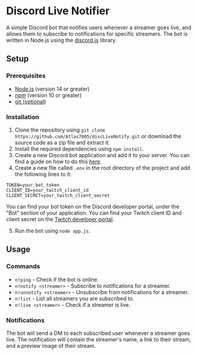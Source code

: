 # Discord Live Notifier
A simple Discord bot that notifies users whenever a streamer goes live, and allows them to subscribe to notifications for specific streamers.
The bot is written in Node.js using the [discord.js](https://discord.js.org/#/) library.

## Setup
### Prerequisites
- [Node.js](https://nodejs.org/en/) (version 14 or greater)
- [npm](https://www.npmjs.com/) (version 10 or greater)
- [git (optional)](https://git-scm.com/)

### Installation
1. Clone the repository using `git clone https://github.com/Atlas7005/discLiveNotify.git` or download the source code as a zip file and extract it.
2. Install the required dependencies using `npm install`.
3. Create a new Discord bot application and add it to your server. You can find a guide on how to do this [here](https://discordjs.guide/preparations/setting-up-a-bot-application.html#creating-your-bot).
4. Create a new file called `.env` in the root directory of the project and add the following lines to it:
```env
TOKEN=your_bot_token
CLIENT_ID=your_twitch_client_id
CLIENT_SECRET=your_twitch_client_secret
```
You can find your bot token on the Discord developer portal, under the "Bot" section of your application. You can find your Twitch client ID and client secret on the [Twitch developer portal](https://dev.twitch.tv/console/apps).

5. Run the bot using `node app.js`.

## Usage
### Commands
- `n!ping` - Check if the bot is online.
- `n!notify <streamer>` - Subscribe to notifications for a streamer.
- `n!unnotify <streamer>` - Unsubscribe from notifications for a streamer.
- `n!list` - List all streamers you are subscribed to.
- `n!live <streamer>` - Check if a streamer is live.

### Notifications
The bot will send a DM to each subscribed user whenever a streamer goes live. The notification will contain the streamer's name, a link to their stream, and a preview image of their stream.